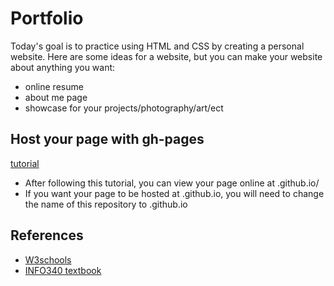 # Portfolio

Today's goal is to practice using HTML and CSS by creating a personal website. Here are some ideas for a website, but you can make your website about anything you want:
* online resume
* about me page
* showcase for your projects/photography/art/ect

## Host your page with gh-pages
[tutorial](https://help.github.com/articles/configuring-a-publishing-source-for-github-pages/)

* After following this tutorial, you can view your page online at <your-github-username>.github.io/<name-of-repository>
* If you want your page to be hosted at <your-github-username>.github.io, you will need to change the name of this repository to <your-github-username>.github.io

## References
* [W3schools](https://www.w3schools.com/)
* [INFO340 textbook](https://info340.github.io)

